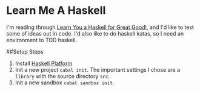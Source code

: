 # Learn Me A Haskell

I'm reading through [Learn You a Haskell for Great Good!](http://learnyouahaskell.com/chapters), and I'd like to test some of ideas out in code. I'd also like to do haskell katas, so I need an environment to TDD haskell.

##Setup Steps
1. Install [Haskell Platform](https://www.haskell.org/platform/)
2. Init a new project `cabal init`. The important settings I chose are a `library` with the source directory `src`.
3. Init a new sandbox `cabal sandbox init`.
